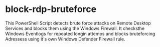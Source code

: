 # block-rdp-bruteforce

This PowerShell Script detects brute force attacks on Remote Desktop Services  and blocks them using the Windows Firewall. It checksthe Windows Eventlogs for repeated longin attemps and blocks bruteforcing Adressess using it's own Windows Defender Firewall rule.
